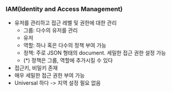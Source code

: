 ### IAM(Identity and Access Management)
- 유저를 관리하고 접근 레벨 및 권한에 대한 관리
  - 그룹: 다수의 유저를 관리
  - 유저
  - 역할: 하나 혹은 다수의 정책 부여 가능
  - 정책: 주로 JSON 형태의 document. 세밀한 접근 권한 설정 가능
  - (*) 정책은 그룹, 역할에 추가시킬 수 있다
- 접근키, 비밀키 존재
- 매우 세밀한 접근 권한 부여 가능
- Universal 하다 -> 지역 설정 필요 없음
